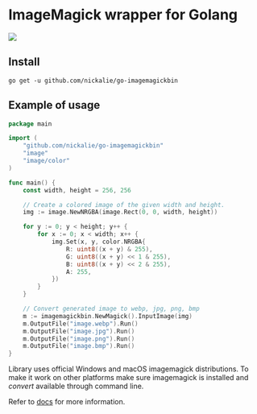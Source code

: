 # ImageMagick wrapper for Golang

[![](https://img.shields.io/badge/docs-godoc-blue.svg)](https://godoc.org/github.com/nickalie/go-imagemagickbin)

## Install

```go get -u github.com/nickalie/go-imagemagickbin```

## Example of usage

```go
package main

import (
	"github.com/nickalie/go-imagemagickbin"
	"image"
	"image/color"
)

func main() {
	const width, height = 256, 256

	// Create a colored image of the given width and height.
	img := image.NewNRGBA(image.Rect(0, 0, width, height))

	for y := 0; y < height; y++ {
		for x := 0; x < width; x++ {
			img.Set(x, y, color.NRGBA{
				R: uint8((x + y) & 255),
				G: uint8((x + y) << 1 & 255),
				B: uint8((x + y) << 2 & 255),
				A: 255,
			})
		}
	}

	// Convert generated image to webp, jpg, png, bmp
	m := imagemagickbin.NewMagick().InputImage(img)
	m.OutputFile("image.webp").Run()
	m.OutputFile("image.jpg").Run()
	m.OutputFile("image.png").Run()
	m.OutputFile("image.bmp").Run()
}

```

Library uses official Windows and macOS imagemagick distributions.
To make it work on other platforms make sure imagemagick is installed and *convert* available through command line.

Refer to [docs](https://godoc.org/github.com/nickalie/go-imagemagickbin) for more information.
